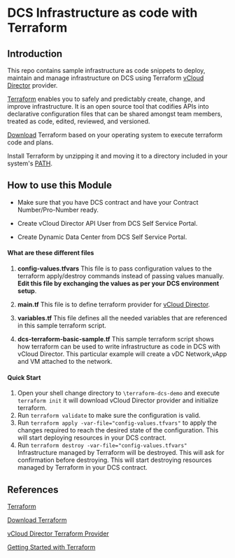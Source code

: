 # DCS Infrastructure as code with Terraform 

## Introduction
This repo contains sample infrastructure as code snippets to deploy, maintain and manage infrastructure on DCS using  Terraform [vCloud Director](https://www.terraform.io/docs/providers/vcd/index.html) provider.

[Terraform](https://www.terraform.io/) enables you to safely and predictably create, change, and improve infrastructure. It is an open source tool that codifies APIs into declarative configuration files that can be shared amongst team members, treated as code, edited, reviewed, and versioned.

[Download](https://www.terraform.io/downloads.html) Terraform based on your operating system to execute terraform code and plans.

Install Terraform by unzipping it and moving it to a directory included in your system's [PATH](https://superuser.com/questions/284342/what-are-path-and-other-environment-variables-and-how-can-i-set-or-use-them).

## How to use this Module

* Make sure that you have DCS contract and have your Contract Number/Pro-Number ready.

* Create vCloud Director API User from DCS Self Service Portal.

* Create Dynamic Data Center from DCS Self Service Portal.

#### What are these different files 
1. **config-values.tfvars** 
This file is to pass configuration values to the terraform apply/destroy commands instead of passing values manually. 
**Edit this file by exchanging the values as per your DCS environment setup**.
 
1. **main.tf** 
This file is to define terraform provider for [vCloud Director](https://github.com/terraform-providers/terraform-provider-vcd).

1. **variables.tf**
This file defines all the needed variables that are referenced in this sample terraform script. 

1. **dcs-terraform-basic-sample.tf**
This sample terraform script shows how terraform can be used to write infrastructure as code in DCS with vCloud Director. This particular example will create a vDC Network,vApp and VM attached to the network. 

#### Quick Start  

1. Open your shell change directory to `\terraform-dcs-demo` and execute `terraform init` it will download vCloud Director provider and initialize terraform.
1. Run `terraform validate` to make sure the configuration is valid.
1. Run `terraform apply -var-file="config-values.tfvars"` to apply the changes required to reach the desired state of the configuration. This will start deploying resources in your DCS contract.
1. Run `terraform destroy -var-file="config-values.tfvars"` Infrastructure managed by Terraform will be destroyed. This will ask for confirmation before destroying. This will start destroying resources managed by Terraform in your DCS contract.




    
## References

[Terraform](https://www.terraform.io/)

[Download Terraform](https://www.terraform.io/downloads.html)

[vCloud Director Terraform Provider](https://github.com/terraform-providers/terraform-provider-vcd)

[Getting Started with Terraform](https://learn.hashicorp.com/terraform/getting-started/install)
